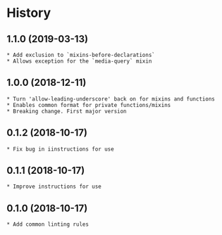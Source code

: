 # History

## 1.1.0 (2019-03-13)
    * Add exclusion to `mixins-before-declarations`
	* Allows exception for the `media-query` mixin

## 1.0.0 (2018-12-11)
    * Turn 'allow-leading-underscore' back on for mixins and functions
	* Enables common format for private functions/mixins
	* Breaking change. First major version

## 0.1.2 (2018-10-17)
    * Fix bug in iinstructions for use

## 0.1.1 (2018-10-17)
    * Improve instructions for use

## 0.1.0 (2018-10-17)
    * Add common linting rules